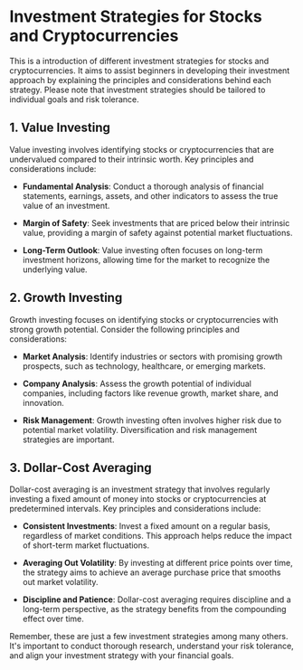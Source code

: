 # Investment Strategies for Stocks and Cryptocurrencies

This is a introduction of different investment strategies for stocks and cryptocurrencies. It aims to assist beginners in developing their investment approach by explaining the principles and considerations behind each strategy. Please note that investment strategies should be tailored to individual goals and risk tolerance.

## 1. Value Investing

Value investing involves identifying stocks or cryptocurrencies that are undervalued compared to their intrinsic worth. Key principles and considerations include:

- **Fundamental Analysis**: Conduct a thorough analysis of financial statements, earnings, assets, and other indicators to assess the true value of an investment.

- **Margin of Safety**: Seek investments that are priced below their intrinsic value, providing a margin of safety against potential market fluctuations.

- **Long-Term Outlook**: Value investing often focuses on long-term investment horizons, allowing time for the market to recognize the underlying value.

## 2. Growth Investing

Growth investing focuses on identifying stocks or cryptocurrencies with strong growth potential. Consider the following principles and considerations:

- **Market Analysis**: Identify industries or sectors with promising growth prospects, such as technology, healthcare, or emerging markets.

- **Company Analysis**: Assess the growth potential of individual companies, including factors like revenue growth, market share, and innovation.

- **Risk Management**: Growth investing often involves higher risk due to potential market volatility. Diversification and risk management strategies are important.

## 3. Dollar-Cost Averaging

Dollar-cost averaging is an investment strategy that involves regularly investing a fixed amount of money into stocks or cryptocurrencies at predetermined intervals. Key principles and considerations include:

- **Consistent Investments**: Invest a fixed amount on a regular basis, regardless of market conditions. This approach helps reduce the impact of short-term market fluctuations.

- **Averaging Out Volatility**: By investing at different price points over time, the strategy aims to achieve an average purchase price that smooths out market volatility.

- **Discipline and Patience**: Dollar-cost averaging requires discipline and a long-term perspective, as the strategy benefits from the compounding effect over time.

Remember, these are just a few investment strategies among many others. It's important to conduct thorough research, understand your risk tolerance, and align your investment strategy with your financial goals.

